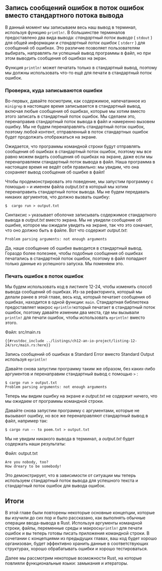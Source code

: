 ## Запись сообщений ошибок в поток ошибок вместо стандартного потока вывода

В данный момент мы записываем весь наш вывод в терминал, используя функцию `println!`. В большинстве терминалов предоставлено два вида вывода: *стандартный поток вывода* ( `stdout` ) для общей информации и *стандартный поток ошибок* ( `stderr` ) для сообщений об ошибках. Это различие позволяет пользователям выбирать, направлять ли успешный вывод программы в файл, но при этом выводить сообщения об ошибках на экран.

Функция  `println!` может печатать только в стандартный вывод, поэтому мы должны использовать что-то ещё для печати в стандартный поток ошибок.

### Проверка, куда записываются ошибки

Во-первых, давайте посмотрим, как содержимое, напечатанное из `minigrep` в настоящее время записывается в стандартный вывод, включая любые сообщения об ошибках, которые мы хотим вместо этого записать в стандартный поток ошибок. Мы сделаем это, перенаправив стандартный поток вывода в файл и намеренно вызовем ошибку. Мы не будем перенаправлять стандартный поток ошибок, поэтому любой контент, отправленный в поток стандартных ошибок будет продолжать отображаться на экране.

Ожидается, что программы командной строки будут отправлять сообщения об ошибках в стандартный поток ошибок, поэтому мы все равно можем видеть сообщения об ошибках на экране, даже если мы перенаправляем стандартный поток вывода в файл. Наша программа в настоящее время не ведёт себя правильно: мы увидим, что она сохраняет вывод сообщения об ошибке в файл!

Чтобы продемонстрировать это поведение, мы запустим программу с помощью `>` и именем файла *output.txt* в который мы хотим перенаправить стандартный поток вывода. Мы не будем передавать никаких аргументов, что должно вызвать ошибку:

```console
$  cargo run > output.txt
```

Синтаксис `>` указывает оболочке записывать содержимое стандартного вывода в *output.txt* вместо экрана. Мы не увидели сообщение об ошибке, которое мы ожидали увидеть на экране, так что это означает, что оно должно быть в файле. Вот что содержит *output.txt*:

```text
Problem parsing arguments: not enough arguments
```

Да, наше сообщение об ошибке выводится в стандартный вывод. Гораздо более полезнее, чтобы подобные сообщения об ошибках печатались в стандартной поток ошибок, поэтому в файл попадают только данные из успешного запуска. Мы поменяем это.

### Печать ошибок в поток ошибок

Мы будем использовать код в листинге 12-24, чтобы изменить способ вывода сообщений об ошибках. Из-за рефакторинга, который мы делали ранее в этой главе, весь код, который печатает сообщения об ошибках, находится в одной функции: `main`. Стандартная библиотека предоставляет макрос `eprintln!`который печатает в стандартный поток ошибок, поэтому давайте изменим два места, где мы вызывали `println!` для печати ошибок, чтобы использовать `eprintln!` вместо этого.

<span class="filename">Файл: src/main.rs</span>

```rust,ignore
{{#rustdoc_include ../listings/ch12-an-io-project/listing-12-24/src/main.rs:here}}
```

<span class="caption">Запись сообщений об ошибках в Standard Error вместо Standard Output используя <code>eprintln!</code></span>

Давайте снова запустим программу таким же образом, без каких-либо аргументов и перенаправим стандартный вывод с помощью `>` :

```console
$ cargo run > output.txt
Problem parsing arguments: not enough arguments
```

Теперь мы видим ошибку на экране и *output.txt* не содержит ничего, что мы ожидаем от программы командной строки.

Давайте снова запустим программу с аргументами, которые не вызывают ошибку, но все же перенаправляют стандартный вывод в файл, например так:

```console
$ cargo run -- to poem.txt > output.txt
```

Мы не увидим никакого вывода в терминал, а *output.txt* будет содержать наши результаты:

<span class="filename">Файл: output.txt</span>

```text
Are you nobody, too?
How dreary to be somebody!
```

Это демонстрирует, что в зависимости от ситуации мы теперь используем стандартный поток вывода для успешного текста и стандартный поток ошибок для вывода ошибок.

## Итоги

В этой главе были повторены некоторые основные концепции, которые вы изучили до сих пор и было рассказано, как выполнять обычные операции ввода-вывода в Rust. Используя аргументы командной строки, файлы, переменные среды и макрос`eprintln!` для печати ошибок и вы теперь готовы писать приложения командной строки. В сочетании с  концепциями из предыдущих главах, ваш код будет хорошо организован, будет эффективно хранить данные в соответствующих структурах, хорошо обрабатывать ошибки и хорошо тестироваться.

Далее мы рассмотрим некоторые возможности Rust, на которые повлияли функциональные языки: замыкания и итераторы.
